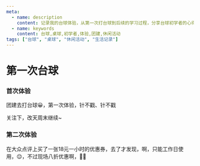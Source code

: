 ```yaml
---
meta:
  - name: description
    content: 记录我的台球体验，从第一次打台球到后续的学习过程，分享台球初学者的心得体会
  - name: keywords
    content: 台球,桌球,初学者,体验,团建,休闲活动
tags: ["台球", "桌球", "休闲活动", "生活记录"]
---
```


# 第一次台球

### 首次体验

团建去打台球😀，第一次体验，针不戳、针不戳

<ImgView title="打台球" url="https://1.z.wiki/images/20211118/8883c3274fb648febfcdc8c55b43329a.png" />

<ImgView title="打台球" url="https://2.z.wiki/images/20211118/ae14f0c1715a45df937ff40d3c5a9036.png" />

<ImgView title="打台球" url="https://3.z.wiki/images/20211118/faf34b774e1f4d66895e206c24c76f19.png" />

关注下，改天周末继续~

### 第二次体验

在大众点评上买了一张18元一小时的优惠券，去了才发现，啊，只能工作日使用，😌，不过现场八折优惠啊，👏👏

<ImgView title="打台球" url="https://4.z.wiki/images/20211121/0180c64a58b048f48c299a18808ef3c0.png" />

<ImgView title="打台球" url="https://4.z.wiki/images/20211121/2322c9eead474a4e8c5c9307e570ecb7.png" />

